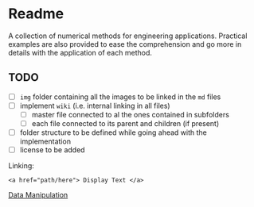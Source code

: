 # Readme

A collection of numerical methods for
 engineering applications. Practical examples are also provided to ease the comprehension and go more in details with the application of each method.

## TODO

- [ ] `img` folder containing all the images to be linked in the `md` files
- [ ] implement `wiki` (i.e. internal linking in all files)
  - [ ] master file connected to al the ones contained in subfolders
  - [ ] each file connected to its parent and children (if present)
- [ ] folder structure to be defined while going ahead with the implementation
- [ ] license to be added

Linking:

`<a href="path/here"> Display Text </a>`

<a href="./DataManipulation/data_manipulation.md">Data Manipulation</a>